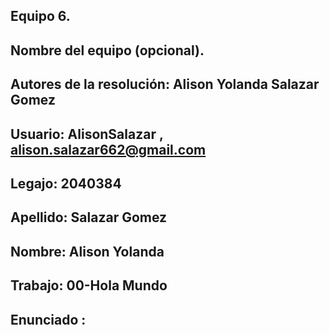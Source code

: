 ## Equipo 6.
## Nombre del equipo (opcional).
## Autores de la resolución: Alison Yolanda Salazar Gomez
## Usuario: AlisonSalazar , alison.salazar662@gmail.com
## Legajo: 2040384
## Apellido: Salazar Gomez
## Nombre: Alison Yolanda
## Trabajo: 00-Hola Mundo
## Enunciado : 
### 